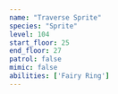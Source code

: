 ```yaml
---
name: "Traverse Sprite"
species: "Sprite"
level: 104
start_floor: 25
end_floor: 27
patrol: false
mimic: false
abilities: ['Fairy Ring']
---
```

